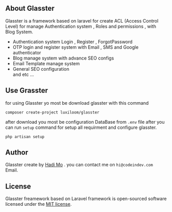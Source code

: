 
## About Glasster
Glasster is a framework based on laravel for create ACL (Access Control Level) for manage Authentication system , Roles and permissions , with Blog System.

- Authentication system Login , Register , ForgotPassword
- OTP login and register system with Email , SMS and Google authenticator
- Blog manage system with advance SEO configs
- Email Template manage system 
- General SEO configuration <br>
and etc ...
## Use Grasster

for using Glasster yo most be download glasster with this command
```
composer create-project luxiloom/glasster
```

after download you most be configuration DataBase from `.env` file after you can run `setup` command for setup all requirment and configure glasster.
```
php artisan setup
```

## Author

Glasster create by [Hadi Mo](https://codeindev.com) . you can contact me on `hi@codeindev.com` Email.
<br>

## License

Glasster freamework based on Laravel framework is open-sourced software licensed under the [MIT license](https://opensource.org/licenses/MIT).
